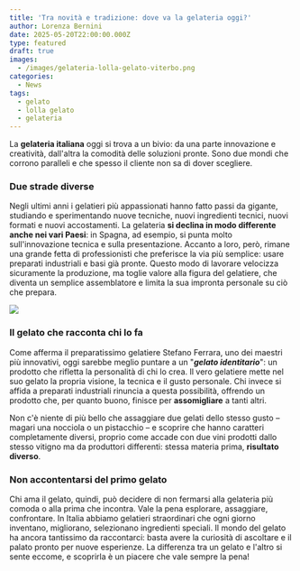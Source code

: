 ```yaml
---
title: 'Tra novità e tradizione: dove va la gelateria oggi?'
author: Lorenza Bernini
date: 2025-05-20T22:00:00.000Z
type: featured
draft: true
images:
  - /images/gelateria-lolla-gelato-viterbo.png
categories:
  - News
tags:
  - gelato
  - lolla gelato
  - gelateria
---
```


La **gelateria italiana** oggi si trova a un bivio: da una parte innovazione e creatività, dall'altra la comodità delle soluzioni pronte. Sono due mondi che corrono paralleli e che spesso il cliente non sa di dover scegliere.

### Due strade diverse

Negli ultimi anni i gelatieri più appassionati hanno fatto passi da gigante, studiando e sperimentando nuove tecniche, nuovi ingredienti tecnici, nuovi formati e nuovi accostamenti. La gelateria **si declina in modo differente anche nei vari Paesi**: in Spagna, ad esempio, si punta molto sull'innovazione tecnica e sulla presentazione. Accanto a loro, però, rimane una grande fetta di professionisti che preferisce la via più semplice: usare preparati industriali e basi già pronte. Questo modo di lavorare velocizza sicuramente la produzione, ma toglie valore alla figura del gelatiere, che diventa un semplice assemblatore e limita la sua impronta personale su ciò che prepara.

![](/images/gelato-lolla-gelateria.jpg)

### Il gelato che racconta chi lo fa

Come afferma il preparatissimo gelatiere Stefano Ferrara, uno dei maestri più innovativi, oggi sarebbe meglio puntare a un "***gelato identitario***": un prodotto che rifletta la personalità di chi lo crea. Il vero gelatiere mette nel suo gelato la propria visione, la tecnica e il gusto personale. Chi invece si affida a preparati industriali rinuncia a questa possibilità, offrendo un prodotto che, per quanto buono, finisce per **assomigliare** a tanti altri.

Non c'è niente di più bello che assaggiare due gelati dello stesso gusto – magari una nocciola o un pistacchio – e scoprire che hanno caratteri completamente diversi, proprio come accade con due vini prodotti dallo stesso vitigno ma da produttori differenti: stessa materia prima, **risultato diverso**.

### Non accontentarsi del primo gelato

Chi ama il gelato, quindi, può decidere di non fermarsi alla gelateria più comoda o alla prima che incontra. Vale la pena esplorare, assaggiare, confrontare. In Italia abbiamo gelatieri straordinari che ogni giorno inventano, migliorano, selezionano ingredienti speciali. Il mondo del gelato ha ancora tantissimo da raccontarci: basta avere la curiosità di ascoltare e il palato pronto per nuove esperienze. La differenza tra un gelato e l'altro si sente eccome, e scoprirla è un piacere che vale sempre la pena!
